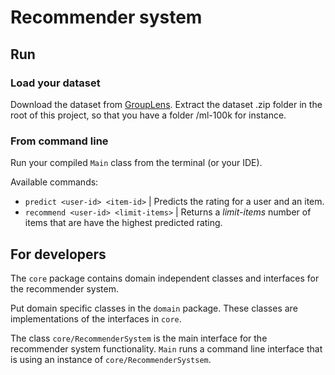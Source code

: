 Recommender system
===

## Run

### Load your dataset
Download the dataset from [GroupLens](http://www.grouplens.org/node/73). Extract the dataset .zip folder in the root of this project, so that you have a folder /ml-100k for instance.

### From command line
Run your compiled `Main` class from the terminal (or your IDE).

Available commands:

* `predict <user-id> <item-id>` | Predicts the rating for a user and an item.
* `recommend <user-id> <limit-items>` | Returns a *limit-items* number of items that are have the highest predicted rating.

## For developers
The `core` package contains domain independent classes and interfaces for the recommender system.

Put domain specific classes in the `domain` package. These classes are implementations of the interfaces in `core`.

The class `core/RecommenderSystem` is the main interface for the recommender system functionality. `Main` runs a command line interface that is using an instance of `core/RecommenderSystsem`.
